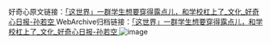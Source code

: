 好奇心原文链接：[「这世界」一群学生想要穿得露点儿，和学校杠上了_文化_好奇心日报-孙若空 ](https://www.qdaily.com/articles/10130.html)
WebArchive归档链接：[「这世界」一群学生想要穿得露点儿，和学校杠上了_文化_好奇心日报-孙若空 ](http://web.archive.org/web/20190623155711/https://www.qdaily.com/articles/10130.html)
![image](http://ww3.sinaimg.cn/large/007d5XDply1g3w22598hdj30u06innpd)